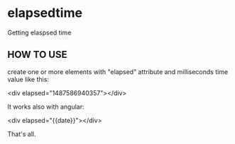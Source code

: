 # elapsedtime
Getting elaspsed time

## HOW TO USE
create one or more elements with "elapsed" attribute and milliseconds time value like this:

\<div elapsed="1487586940357">\</div>

It works also with angular:

\<div elapsed="{{date}}">\</div> <!-- date=1487586940357 -->

That's all.
